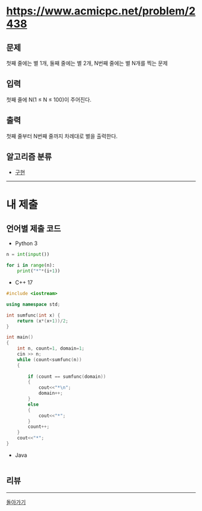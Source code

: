 # https://www.acmicpc.net/problem/2438

## 문제

첫째 줄에는 별 1개, 둘째 줄에는 별 2개, N번째 줄에는 별 N개를 찍는 문제

## 입력

첫째 줄에 N(1 ≤ N ≤ 100)이 주어진다.

## 출력

첫째 줄부터 N번째 줄까지 차례대로 별을 출력한다.

## 알고리즘 분류

- [구현](https://www.acmicpc.net/problem/tag/102)

---
# 내 제출

## 언어별 제출 코드

- Python 3
``` python
n = int(input())

for i in range(n):
    print("*"*(i+1))
```

- C++ 17
``` c++
#include <iostream>

using namespace std;

int sumfunc(int x) {
    return (x*(x+1))/2;
}

int main()
{
    int n, count=1, domain=1;
    cin >> n;
    while (count<sumfunc(n))
    {
        
        if (count == sumfunc(domain))
        {
            cout<<"*\n";
            domain++;
        }
        else
        {
            cout<<"*";
        }
        count++;
    }
    cout<<"*";
}
```

- Java
``` java

```

## 리뷰




---
[돌아가기](../Step.md)